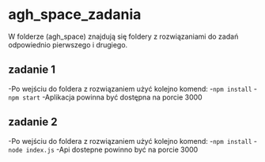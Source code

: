 # agh_space_zadania

W folderze (agh_space) znajdują się foldery z rozwiązaniami do zadań odpowiednio pierwszego i drugiego.

## zadanie 1
-Po wejściu do foldera z rozwiązaniem użyć kolejno komend:
 -`npm install`
 -`npm start`
 -Aplikacja powinna być dostępna na porcie 3000
 
 ## zadanie 2
 -Po wejściu do foldera z rozwiązaniem użyć kolejno komend:
 -`npm install`
 -`node index.js`
 -Api dostepne powinno być na porcie 3000
